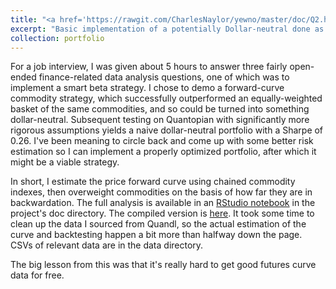 ```yaml
---
title: "<a href='https://rawgit.com/CharlesNaylor/yewno/master/doc/Q2.html'>Commodity Smart Beta Strategy</a><br/><img src="images/pfc_hat.png" height='240' width='336'>"
excerpt: "Basic implementation of a potentially Dollar-neutral done as homework for an interview"
collection: portfolio
---
```


For a job interview, I was given about 5 hours to answer three fairly open-ended finance-related data analysis questions, one of which was to implement a smart beta strategy. I chose to demo a forward-curve commodity strategy, which successfully outperformed an equally-weighted basket of the same commodities, and so could be turned into something dollar-neutral. Subsequent testing on Quantopian with significantly more rigorous assumptions yields a naive dollar-neutral portfolio with a Sharpe of 0.26. I've been meaning to circle back and come up with some better risk estimation so I can implement a properly optimized portfolio, after which it might be a viable strategy.

In short, I estimate the price forward curve using chained commodity indexes, then overweight commodities on the basis of how far they are in backwardation. The full analysis is available in an <a href='https://github.com/CharlesNaylor/yewno/doc/Q2.rmd'>RStudio notebook</a> in the project's doc directory. The compiled version is [here](https://rawgit.com/CharlesNaylor/yewno/master/doc/Q2.html). It took some time to clean up the data I sourced from Quandl, so the actual estimation of the curve and backtesting happen a bit more than halfway down the page. CSVs of relevant data are in the data directory.

The big lesson from this was that it's really hard to get good futures curve data for free.
